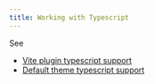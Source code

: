 ```yaml
---
title: Working with Typescript
---
```


See

* [Vite plugin typescript support](/reference/vite-plugin/#Working-with-typescript)
* [Default theme typescript support](/reference/default-theme/#Working-with-typescript)
